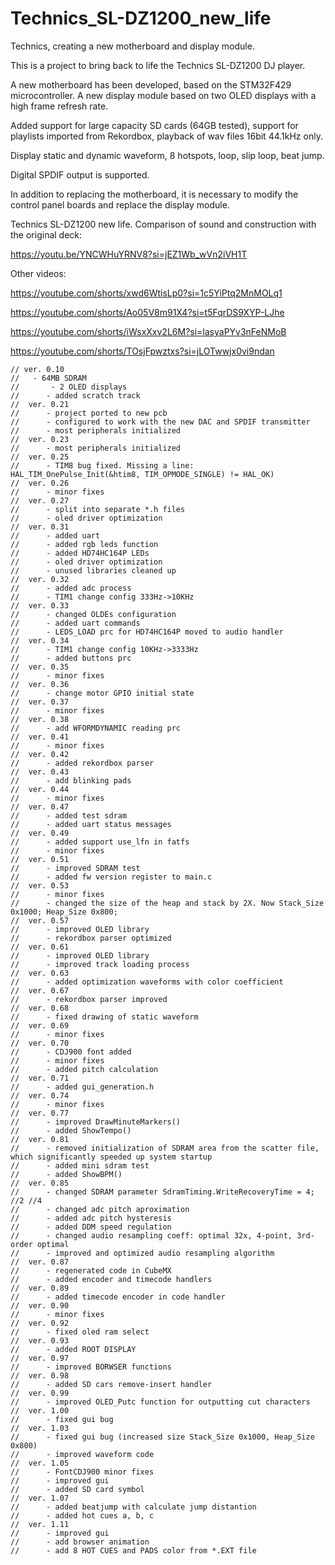 # Technics_SL-DZ1200_new_life
 Technics, creating a new motherboard and display module.

This is a project to bring back to life the Technics SL-DZ1200 DJ player.

A new motherboard has been developed, based on the STM32F429 microcontroller. A new display module based on two OLED displays with a high frame refresh rate.

Added support for large capacity SD cards (64GB tested), support for playlists imported from Rekordbox, playback of wav files 16bit 44.1kHz only.

Display static and dynamic waveform, 8 hotspots, loop, slip loop, beat jump.

Digital SPDIF output is supported.

In addition to replacing the motherboard, it is necessary to modify the control panel boards and replace the display module.


Technics SL-DZ1200 new life. Comparison of sound and construction with the original deck:

https://youtu.be/YNCWHuYRNV8?si=jEZ1Wb_wVn2iVH1T

Other videos:

https://youtube.com/shorts/xwd6WtisLp0?si=1c5YiPtq2MnMOLq1

https://youtube.com/shorts/Ao05V8m91X4?si=t5FqrDS9XYP-LJhe

https://youtube.com/shorts/iWsxXxv2L6M?si=lasyaPYv3nFeNMoB

https://youtube.com/shorts/TOsjFpwztxs?si=jLOTwwjx0vi9ndan


    // ver. 0.10
    //   - 64MB SDRAM
    //		 - 2 OLED displays
    // 		- added scratch track
    //	ver. 0.21
    //		- project ported to new pcb
    //		- configured to work with the new DAC and SPDIF transmitter
    //		- most peripherals initialized
    //	ver. 0.23
    //		- most peripherals initialized
    //	ver. 0.25
    //		- TIM8 bug fixed. Missing a line: HAL_TIM_OnePulse_Init(&htim8, TIM_OPMODE_SINGLE) != HAL_OK)
    //	ver. 0.26
    //		- minor fixes
    //	ver. 0.27
    //		- split into separate *.h files
    //		- oled driver optimization
    //	ver. 0.31
    //		- added uart
    //		- added rgb leds function
    //		- added HD74HC164P LEDs
    //		- oled driver optimization
    //		- unused libraries cleaned up
    //	ver. 0.32
    //		- added adc process
    //		- TIM1 change config 333Hz->10KHz
    //	ver. 0.33
    //		- changed OLDEs configuration
    //		- added uart commands
    //		- LEDS_LOAD prc for HD74HC164P moved to audio handler 
    //	ver. 0.34
    //		- TIM1 change config 10KHz->3333Hz
    //		- added buttons prc
    //	ver. 0.35
    //		- minor fixes
    //	ver. 0.36
    //		- change motor GPIO initial state
    //	ver. 0.37
    //		- minor fixes
    //	ver. 0.38
    //		- add WFORMDYNAMIC reading prc
    //	ver. 0.41
    //		- minor fixes
    //	ver. 0.42
    //		- added rekordbox parser
    //	ver. 0.43
    //		- add blinking pads
    //	ver. 0.44
    //		- minor fixes
    //	ver. 0.47
    //		- added test sdram
    //		- added uart status messages
    //	ver. 0.49
    //		- added support use_lfn in fatfs
    //		- minor fixes
    //	ver. 0.51
    //		- improved SDRAM test
    //		- added fw version register to main.c
    //	ver. 0.53
    //		- minor fixes
    //		- changed the size of the heap and stack by 2X. Now Stack_Size 0x1000; Heap_Size 0x800;
    //	ver. 0.57
    //		- improved OLED library
    //		- rekordbox parser optimized
    //	ver. 0.61
    //		- improved OLED library
    //		- improved track loading process
    //	ver. 0.63
    //		- added optimization waveforms with color coefficient
    //	ver. 0.67
    //		- rekordbox parser improved
    //	ver. 0.68
    //		- fixed drawing of static waveform
    //	ver. 0.69
    //		- minor fixes
    //	ver. 0.70
    //		- CDJ900 font added
    //		- minor fixes
    //		- added pitch calculation
    //	ver. 0.71
    //		- added gui_generation.h
    //	ver. 0.74
    //		- minor fixes
    //	ver. 0.77
    //		- improved DrawMinuteMarkers()
    //		- added ShowTempo()
    //	ver. 0.81
    //		- removed initialization of SDRAM area from the scatter file, which significantly speeded up system startup
    //		- added mini sdram test
    //		- added ShowBPM()
    //	ver. 0.85
    //		- changed SDRAM parameter SdramTiming.WriteRecoveryTime = 4;			//2	//4 
    //		- changed adc pitch aproximation
    //		- added adc pitch hysteresis 
    //		- added DDM speed regulation
    //		- changed audio resampling coeff: optimal 32x, 4-point, 3rd-order optimal
    //		- improved and optimized audio resampling algorithm
    //	ver. 0.87
    //		- regenerated code in CubeMX
    //		- added encoder and timecode handlers
    //	ver. 0.89
    //		- added timecode encoder in code handler
    //	ver. 0.90
    //		- minor fixes
    //	ver. 0.92
    //		- fixed oled ram select
    //	ver. 0.93
    //		- added ROOT DISPLAY
    //	ver. 0.97
    //		- improved BORWSER functions
    //	ver. 0.98
    //		- added SD cars remove-insert handler
    //	ver. 0.99 
    //		- improved OLED_Putc function for outputting cut characters
    //	ver. 1.00 
    //		- fixed gui bug
    //	ver. 1.03 
    //		- fixed gui bug (increased size Stack_Size 0x1000, Heap_Size 0x800)
    //		- improved waveform code
    //	ver. 1.05
    //		- FontCDJ900 minor fixes
    //		- improved gui
    //		- added SD card symbol 
    //	ver. 1.07
    //		- added beatjump with calculate jump distantion
    //		- added hot cues a, b, c
    //	ver. 1.11
    //		- improved gui 
    //		- add browser animation
    //		- add 8 HOT CUES and PADS color from *.EXT file
